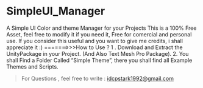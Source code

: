 # SimpleUI_Manager
A Simple UI Color and theme Manager for your Projects 
This is a 100% Free Asset, feel free to modify it if you need it, Free for comercial 
and personal use. If you consider this useful and you want to give me credits, i shall
appreciate it :)
=======>>>How to Use ? 
1 . Download and Extract the UnityPackage in your Project. (And Also Text Mesh Pro Package).
2. You shall Find a Folder Called “Simple Theme”, there you shall find all Example Themes and 
Scripts.

> For Questions , feel free to write : idcpstark1992@gmail.com
